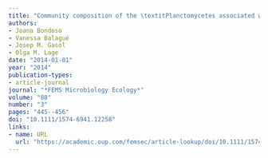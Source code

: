 ```yaml
---
title: "Community composition of the \textitPlanctomycetes associated with different macroalgae"
authors:
- Joana Bondoso
- Vanessa Balagué
- Josep M. Gasol
- Olga M. Lage
date: "2014-01-01"
year: "2014"
publication-types:
- article-journal
journal: "*FEMS Microbiology Ecology*"
volume: "88"
number: "3"
pages: "445--456"
doi: "10.1111/1574-6941.12258"
links:
- name: URL
  url: "https://academic.oup.com/femsec/article-lookup/doi/10.1111/1574-6941.12258"
---
```

